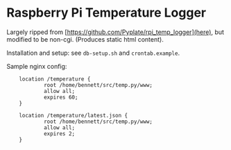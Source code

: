 Raspberry Pi Temperature Logger
===============================

Largely ripped from [https://github.com/Pyplate/rpi_temp_logger](here), but modified to be non-cgi. (Produces static html content).

Installation and setup: see `db-setup.sh` and `crontab.example`.

Sample nginx config:

        location /temperature {
                root /home/bennett/src/temp.py/www;
                allow all;
                expires 60;
        }
        
        location /temperature/latest.json {
                root /home/bennett/src/temp.py/www;
                allow all;
                expires 2;
        }
